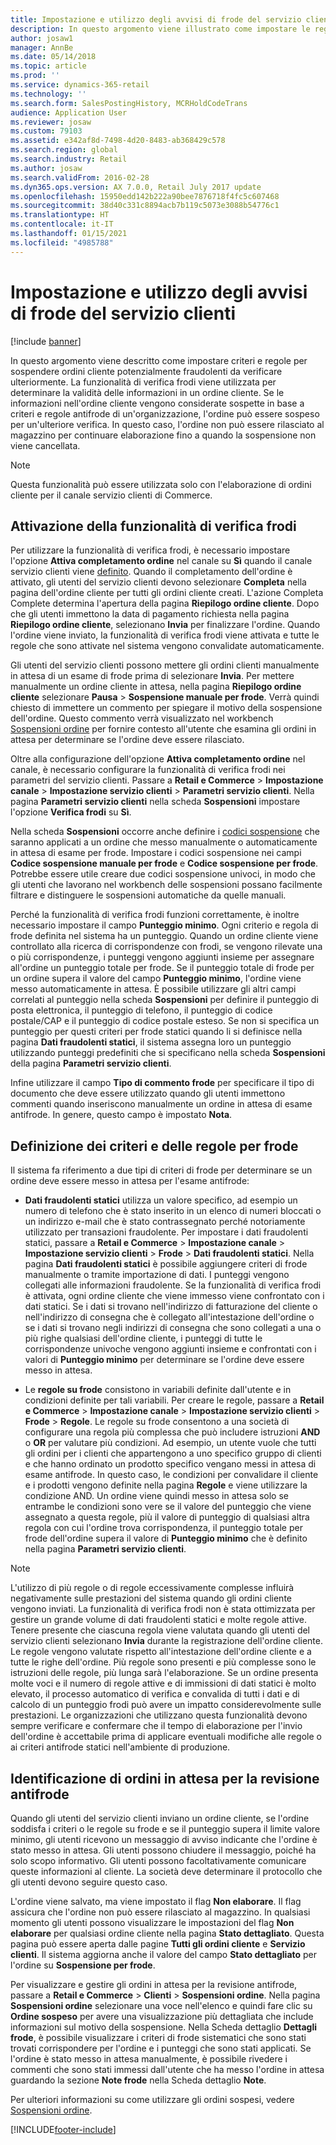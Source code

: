 ```yaml
---
title: Impostazione e utilizzo degli avvisi di frode del servizio clienti
description: In questo argomento viene illustrato come impostare le regole per avvisare i rappresentanti dell'assistenza clienti di informazioni potenzialmente fraudolente quando gli ordini vengono elaborati. È possibile definire codici specifici da utilizzare per mettere automaticamente o manualmente gli ordini sospetti in attesa.
author: josaw1
manager: AnnBe
ms.date: 05/14/2018
ms.topic: article
ms.prod: ''
ms.service: dynamics-365-retail
ms.technology: ''
ms.search.form: SalesPostingHistory, MCRHoldCodeTrans
audience: Application User
ms.reviewer: josaw
ms.custom: 79103
ms.assetid: e342af8d-7498-4d20-8483-ab368429c578
ms.search.region: global
ms.search.industry: Retail
ms.author: josaw
ms.search.validFrom: 2016-02-28
ms.dyn365.ops.version: AX 7.0.0, Retail July 2017 update
ms.openlocfilehash: 15950edd142b222a90bee7876718f4fc5c607468
ms.sourcegitcommit: 38d40c331c8894acb7b119c5073e3088b54776c1
ms.translationtype: HT
ms.contentlocale: it-IT
ms.lasthandoff: 01/15/2021
ms.locfileid: "4985788"
---
```

# <a name="set-up-and-work-with-call-center-fraud-alerts"></a>Impostazione e utilizzo degli avvisi di frode del servizio clienti

[!include [banner](includes/banner.md)]

In questo argomento viene descritto come impostare criteri e regole per sospendere ordini cliente potenzialmente fraudolenti da verificare ulteriormente. La funzionalità di verifica frodi viene utilizzata per determinare la validità delle informazioni in un ordine cliente. Se le informazioni nell'ordine cliente vengono considerate sospette in base a criteri e regole antifrode di un'organizzazione, l'ordine può essere sospeso per un'ulteriore verifica. In questo caso, l'ordine non può essere rilasciato al magazzino per continuare elaborazione fino a quando la sospensione non viene cancellata.

> [!NOTE]
> Questa funzionalità può essere utilizzata solo con l'elaborazione di ordini cliente per il canale servizio clienti di Commerce.

## <a name="turning-on-the-fraud-check-feature"></a>Attivazione della funzionalità di verifica frodi

Per utilizzare la funzionalità di verifica frodi, è necessario impostare l'opzione **Attiva completamento ordine** nel canale su **Sì** quando il canale servizio clienti viene [definito](https://docs.microsoft.com/dynamics365/unified-operations/retail/set-up-order-processing-options). Quando il completamento dell'ordine è attivato, gli utenti del servizio clienti devono selezionare **Completa** nella pagina dell'ordine cliente per tutti gli ordini cliente creati. L'azione Completa Complete determina l'apertura della pagina **Riepilogo ordine cliente**. Dopo che gli utenti immettono la data di pagamento richiesta nella pagina **Riepilogo ordine cliente**, selezionano **Invia** per finalizzare l'ordine. Quando l'ordine viene inviato, la funzionalità di verifica frodi viene attivata e tutte le regole che sono attivate nel sistema vengono convalidate automaticamente.

Gli utenti del servizio clienti possono mettere gli ordini clienti manualmente in attesa di un esame di frode prima di selezionare **Invia**. Per mettere manualmente un ordine cliente in attesa, nella pagina **Riepilogo ordine cliente** selezionare **Pausa** \> **Sospensione manuale per frode**. Verrà quindi chiesto di immettere un commento per spiegare il motivo della sospensione dell'ordine. Questo commento verrà visualizzato nel workbench [Sospensioni ordine](https://docs.microsoft.com/dynamics365/unified-operations/retail/work-with-order-holds) per fornire contesto all'utente che esamina gli ordini in attesa per determinare se l'ordine deve essere rilasciato.

Oltre alla configurazione dell'opzione **Attiva completamento ordine** nel canale, è necessario configurare la funzionalità di verifica frodi nei parametri del servizio clienti. Passare a **Retail e Commerce** \> **Impostazione canale** \> **Impostazione servizio clienti** \> **Parametri servizio clienti**. Nella pagina **Parametri servizio clienti** nella scheda **Sospensioni** impostare l'opzione **Verifica frodi** su **Sì**.

Nella scheda **Sospensioni** occorre anche definire i [codici sospensione](https://docs.microsoft.com/dynamics365/unified-operations/retail/work-with-order-holds) che saranno applicati a un ordine che messo manualmente o automaticamente in attesa di esame per frode. Impostare i codici sospensione nei campi **Codice sospensione manuale per frode** e **Codice sospensione per frode**. Potrebbe essere utile creare due codici sospensione univoci, in modo che gli utenti che lavorano nel workbench delle sospensioni possano facilmente filtrare e distinguere le sospensioni automatiche da quelle manuali.

Perché la funzionalità di verifica frodi funzioni correttamente, è inoltre necessario impostare il campo **Punteggio minimo**. Ogni criterio e regola di frode definita nel sistema ha un punteggio. Quando un ordine cliente viene controllato alla ricerca di corrispondenze con frodi, se vengono rilevate una o più corrispondenze, i punteggi vengono aggiunti insieme per assegnare all'ordine un punteggio totale per frode. Se il punteggio totale di frode per un ordine supera il valore del campo **Punteggio minimo**, l'ordine viene messo automaticamente in attesa. È possibile utilizzare gli altri campi correlati al punteggio nella scheda **Sospensioni** per definire il punteggio di posta elettronica, il punteggio di telefono, il punteggio di codice postale/CAP e il punteggio di codice postale esteso. Se non si specifica un punteggio per questi criteri per frode statici quando li si definisce nella pagina **Dati fraudolenti statici**, il sistema assegna loro un punteggio utilizzando punteggi predefiniti che si specificano nella scheda **Sospensioni** della pagina **Parametri servizio clienti**.

Infine utilizzare il campo **Tipo di commento frode** per specificare il tipo di documento che deve essere utilizzato quando gli utenti immettono commenti quando inseriscono manualmente un ordine in attesa di esame antifrode. In genere, questo campo è impostato **Nota**.

## <a name="defining-fraud-criteria-and-rules"></a>Definizione dei criteri e delle regole per frode

Il sistema fa riferimento a due tipi di criteri di frode per determinare se un ordine deve essere messo in attesa per l'esame antifrode:

- **Dati fraudolenti statici** utilizza un valore specifico, ad esempio un numero di telefono che è stato inserito in un elenco di numeri bloccati o un indirizzo e-mail che è stato contrassegnato perché notoriamente utilizzato per transazioni fraudolente. Per impostare i dati fraudolenti statici, passare a **Retail e Commerce** \> **Impostazione canale** \> **Impostazione servizio clienti** \> **Frode** \> **Dati fraudolenti statici**. Nella pagina **Dati fraudolenti statici** è possibile aggiungere criteri di frode manualmente o tramite importazione di dati. I punteggi vengono collegati alle informazioni fraudolente. Se la funzionalità di verifica frodi è attivata, ogni ordine cliente che viene immesso viene confrontato con i dati statici. Se i dati si trovano nell'indirizzo di fatturazione del cliente o nell'indirizzo di consegna che è collegato all'intestazione dell'ordine o se i dati si trovano negli indirizzi di consegna che sono collegati a una o più righe qualsiasi dell'ordine cliente, i punteggi di tutte le corrispondenze univoche vengono aggiunti insieme e confrontati con i valori di **Punteggio minimo** per determinare se l'ordine deve essere messo in attesa.

- Le **regole su frode** consistono in variabili definite dall'utente e in condizioni definite per tali variabili. Per creare le regole, passare a **Retail e Commerce** \> **Impostazione canale** \> **Impostazione servizio clienti** \> **Frode** \> **Regole**. Le regole su frode consentono a una società di configurare una regola più complessa che può includere istruzioni **AND** o **OR** per valutare più condizioni. Ad esempio, un utente vuole che tutti gli ordini per i clienti che appartengono a uno specifico gruppo di clienti e che hanno ordinato un prodotto specifico vengano messi in attesa di esame antifrode. In questo caso, le condizioni per convalidare il cliente e i prodotti vengono definite nella pagina **Regole** e viene utilizzare la condizione AND. Un ordine viene quindi messo in attesa solo se entrambe le condizioni sono vere se il valore del punteggio che viene assegnato a questa regole, più il valore di punteggio di qualsiasi altra regola con cui l'ordine trova corrispondenza, il punteggio totale per frode dell'ordine supera il valore di **Punteggio minimo** che è definito nella pagina **Parametri servizio clienti**.

> [!NOTE]
> L'utilizzo di più regole o di regole eccessivamente complesse influirà negativamente sulle prestazioni del sistema quando gli ordini cliente vengono inviati. La funzionalità di verifica frodi non è stata ottimizzata per gestire un grande volume di dati fraudolenti statici e molte regole attive. Tenere presente che ciascuna regola viene valutata quando gli utenti del servizio clienti selezionano **Invia** durante la registrazione dell'ordine cliente. Le regole vengono valutate rispetto all'intestazione dell'ordine cliente e a tutte le righe dell'ordine. Più regole sono presenti e più complesse sono le istruzioni delle regole, più lunga sarà l'elaborazione. Se un ordine presenta molte voci e il numero di regole attive e di immissioni di dati statici è molto elevato, il processo automatico di verifica e convalida di tutti i dati e di calcolo di un punteggio frodi può avere un impatto considerevolmente sulle prestazioni. Le organizzazioni che utilizzano questa funzionalità devono sempre verificare e confermare che il tempo di elaborazione per l'invio dell'ordine è accettabile prima di applicare eventuali modifiche alle regole o ai criteri antifrode statici nell'ambiente di produzione.

## <a name="identifying-orders-that-are-on-hold-for-fraud-review"></a>Identificazione di ordini in attesa per la revisione antifrode

Quando gli utenti del servizio clienti inviano un ordine cliente, se l'ordine soddisfa i criteri o le regole su frode e se il punteggio supera il limite valore minimo, gli utenti ricevono un messaggio di avviso indicante che l'ordine è stato messo in attesa. Gli utenti possono chiudere il messaggio, poiché ha solo scopo informativo. Gli utenti possono facoltativamente comunicare queste informazioni al cliente. La società deve determinare il protocollo che gli utenti devono seguire questo caso.

L'ordine viene salvato, ma viene impostato il flag **Non elaborare**. Il flag assicura che l'ordine non può essere rilasciato al magazzino. In qualsiasi momento gli utenti possono visualizzare le impostazioni del flag **Non elaborare** per qualsiasi ordine cliente nella pagina **Stato dettagliato**. Questa pagina può essere aperta dalle pagine **Tutti gli ordini cliente** e **Servizio clienti**. Il sistema aggiorna anche il valore del campo **Stato dettagliato** per l'ordine su **Sospensione per frode**.

Per visualizzare e gestire gli ordini in attesa per la revisione antifrode, passare a **Retail e Commerce** \> **Clienti** \> **Sospensioni ordine**. Nella pagina **Sospensioni ordine** selezionare una voce nell'elenco e quindi fare clic su **Ordine sospeso** per avere una visualizzazione più dettagliata che include informazioni sul motivo della sospensione. Nella Scheda dettaglio **Dettagli frode**, è possibile visualizzare i criteri di frode sistematici che sono stati trovati corrispondere per l'ordine e i punteggi che sono stati applicati. Se l'ordine è stato messo in attesa manualmente, è possibile rivedere i commenti che sono stati immessi dall'utente che ha messo l'ordine in attesa guardando la sezione **Note frode** nella Scheda dettaglio **Note**.

Per ulteriori informazioni su come utilizzare gli ordini sospesi, vedere [Sospensioni ordine](https://docs.microsoft.com/dynamics365/unified-operations/retail/work-with-order-holds).


[!INCLUDE[footer-include](../includes/footer-banner.md)]